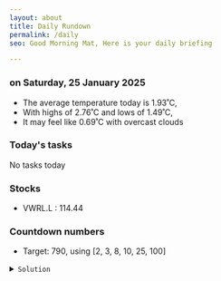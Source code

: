 ```yaml
---
layout: about
title: Daily Rundown
permalink: /daily
seo: Good Morning Mat, Here is your daily briefing

---
```


<!-- weather_marker starts -->
### on Saturday, 25 January 2025

- The average temperature today is 1.93˚C,
- With highs of 2.76˚C and lows of 1.49˚C,
- It may feel like 0.69˚C with overcast clouds

<!-- weather_marker ends -->

### Today's tasks
<!-- task_marker starts -->
No tasks today
<!-- task_marker ends -->

### Stocks

<!-- stocks_marker starts -->

- VWRL.L : 114.44

<!-- stocks_marker ends -->

### Countdown numbers
<!-- game_marker starts -->

- Target: 790, using [2, 3, 8, 10, 25, 100]
<details><summary><code>Solution</code></summary>


Solution: ( 8 / 2 + 100 - 25 ) x 10

Total: 27 solutions.

</details>

<!-- game_marker ends -->
